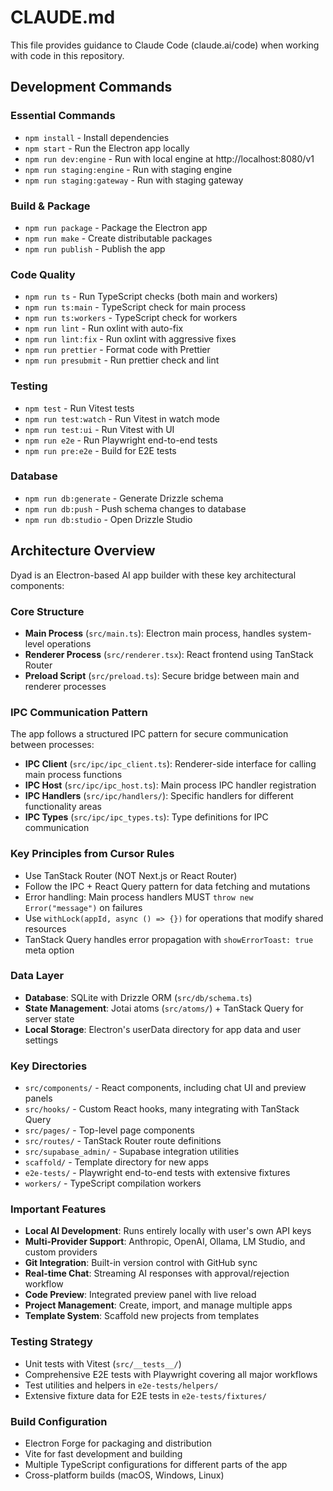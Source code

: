 # CLAUDE.md

This file provides guidance to Claude Code (claude.ai/code) when working with code in this repository.

## Development Commands

### Essential Commands
- `npm install` - Install dependencies
- `npm start` - Run the Electron app locally  
- `npm run dev:engine` - Run with local engine at http://localhost:8080/v1
- `npm run staging:engine` - Run with staging engine
- `npm run staging:gateway` - Run with staging gateway

### Build & Package
- `npm run package` - Package the Electron app
- `npm run make` - Create distributable packages
- `npm run publish` - Publish the app

### Code Quality
- `npm run ts` - Run TypeScript checks (both main and workers)
- `npm run ts:main` - TypeScript check for main process
- `npm run ts:workers` - TypeScript check for workers
- `npm run lint` - Run oxlint with auto-fix
- `npm run lint:fix` - Run oxlint with aggressive fixes
- `npm run prettier` - Format code with Prettier
- `npm run presubmit` - Run prettier check and lint

### Testing
- `npm test` - Run Vitest tests
- `npm run test:watch` - Run Vitest in watch mode
- `npm run test:ui` - Run Vitest with UI
- `npm run e2e` - Run Playwright end-to-end tests
- `npm run pre:e2e` - Build for E2E tests

### Database
- `npm run db:generate` - Generate Drizzle schema
- `npm run db:push` - Push schema changes to database
- `npm run db:studio` - Open Drizzle Studio

## Architecture Overview

Dyad is an Electron-based AI app builder with these key architectural components:

### Core Structure
- **Main Process** (`src/main.ts`): Electron main process, handles system-level operations
- **Renderer Process** (`src/renderer.tsx`): React frontend using TanStack Router
- **Preload Script** (`src/preload.ts`): Secure bridge between main and renderer processes

### IPC Communication Pattern
The app follows a structured IPC pattern for secure communication between processes:

- **IPC Client** (`src/ipc/ipc_client.ts`): Renderer-side interface for calling main process functions
- **IPC Host** (`src/ipc/ipc_host.ts`): Main process IPC handler registration
- **IPC Handlers** (`src/ipc/handlers/`): Specific handlers for different functionality areas
- **IPC Types** (`src/ipc/ipc_types.ts`): Type definitions for IPC communication

### Key Principles from Cursor Rules
- Use TanStack Router (NOT Next.js or React Router)
- Follow the IPC + React Query pattern for data fetching and mutations
- Error handling: Main process handlers MUST `throw new Error("message")` on failures
- Use `withLock(appId, async () => {})` for operations that modify shared resources
- TanStack Query handles error propagation with `showErrorToast: true` meta option

### Data Layer
- **Database**: SQLite with Drizzle ORM (`src/db/schema.ts`)
- **State Management**: Jotai atoms (`src/atoms/`) + TanStack Query for server state
- **Local Storage**: Electron's userData directory for app data and user settings

### Key Directories
- `src/components/` - React components, including chat UI and preview panels
- `src/hooks/` - Custom React hooks, many integrating with TanStack Query
- `src/pages/` - Top-level page components
- `src/routes/` - TanStack Router route definitions
- `src/supabase_admin/` - Supabase integration utilities
- `scaffold/` - Template directory for new apps
- `e2e-tests/` - Playwright end-to-end tests with extensive fixtures
- `workers/` - TypeScript compilation workers

### Important Features
- **Local AI Development**: Runs entirely locally with user's own API keys
- **Multi-Provider Support**: Anthropic, OpenAI, Ollama, LM Studio, and custom providers
- **Git Integration**: Built-in version control with GitHub sync
- **Real-time Chat**: Streaming AI responses with approval/rejection workflow
- **Code Preview**: Integrated preview panel with live reload
- **Project Management**: Create, import, and manage multiple apps
- **Template System**: Scaffold new projects from templates

### Testing Strategy
- Unit tests with Vitest (`src/__tests__/`)
- Comprehensive E2E tests with Playwright covering all major workflows
- Test utilities and helpers in `e2e-tests/helpers/`
- Extensive fixture data for E2E tests in `e2e-tests/fixtures/`

### Build Configuration
- Electron Forge for packaging and distribution
- Vite for fast development and building
- Multiple TypeScript configurations for different parts of the app
- Cross-platform builds (macOS, Windows, Linux)
